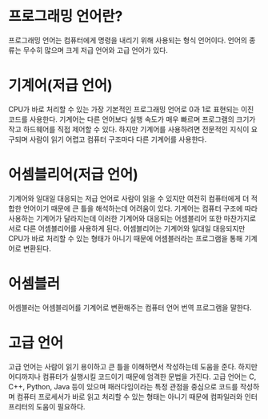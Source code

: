 # 프로그래밍 언어란?
프로그래밍 언어는 컴퓨터에게 명령을 내리기 위해 사용되는 형식 언어이다. 언어의 종류는 무수히 많으며 크게 저급 언어와 고급 언어가 있다.
# 기계어(저급 언어)
CPU가 바로 처리할 수 있는 가장 기본적인 프로그래밍 언어로 0과 1로 표현되는 이진 코드를 사용한다. 기계어는 다른 언어보다 실행 속도가 매우 빠르며 프로그램의 크기가 작고 하드웨어를 직접 제어할 수 있다. 하지만 기계어를 사용하려면 전문적인 지식이 요구되며 사람이 읽기 어렵고 컴퓨터 구조마다 다른 기계어를 사용한다.
# 어셈블리어(저급 언어)
기계어와 일대일 대응되는 저급 언어로 사람이 읽을 수 있지만 여전히 컴퓨터에게 더 적합한 언어이기 때문에 큰 틀을 해석하는데 어려움이 있다. 기계어는 컴퓨터 구조에 따라 사용하는 기계어가 달라지는데 이러한 기계어와 대응되는 어셈블리어 또한 마찬가지로 서로 다른 어셈블리어를 사용하게 된다. 어셈블리어는 기계어와 일대일 대응되지만 CPU가 바로 처리할 수 있는 형태가 아니기 때문에 어셈블러라는 프로그램을 통해 기계어로 변환된다.
# 어셈블러
어셈블러는 어셈블리어를 기계어로 변환해주는 컴퓨터 언어 번역 프로그램을 말한다.
# 고급 언어
고급 언어는 사람이 읽기 용이하고 큰 틀을 이해하면서 작성하는데 도움을 준다. 하지만 어디까지나 컴퓨터가 실행시킬 코드이기 때문에 엄격한 문법을 가진다.
고급 언어는 C, C++, Python, Java 등이 있으며 패러다임이라는 특정 관점을 중심으로 코드를 작성하며 컴퓨터 프로세서가 바로 읽고 처리할 수 있는 형태는 아니기 때문에 컴파일러와 인터프리터의 도움이 필요하다.